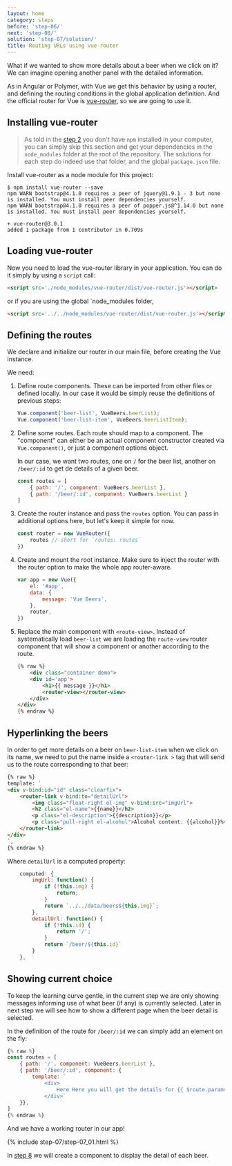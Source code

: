 ```yaml
---
layout: home
category: steps
before: 'step-06/'
next: 'step-08/'
solution: 'step-07/solution/'
title: Routing URLs using vue-router
---
```



What if we wanted to show more details about a beer when we click on it? We can imagine opening another panel with the detailed information.

As in Angular or Polymer, with Vue we get this behavior by using a router, and defining the routing conditions in the global application definition. And the official router for Vue is [vue-router](https://router.vuejs.org/en/), so we are going to use it.


## Installing vue-router

> As told in the [step 2](../step-02/) you don't have `npm` installed in your computer, you can simply skip this section and get your dependencies in the `node_modules` folder at the root of the repository. The solutions for each step do indeed use that folder, and the global `package.json` file.

Install vue-router as a node module for this project:

```
$ npm install vue-router --save
npm WARN bootstrap@4.1.0 requires a peer of jquery@1.9.1 - 3 but none is installed. You must install peer dependencies yourself.
npm WARN bootstrap@4.1.0 requires a peer of popper.js@^1.14.0 but none is installed. You must install peer dependencies yourself.

+ vue-router@3.0.1
added 1 package from 1 contributor in 0.709s
```


## Loading vue-router

Now you need to load the vue-router library in your application. You can do it
simply by using a `script` call:

```html
<script src='./node_modules/vue-router/dist/vue-router.js'></script>
```

or if you are using the global `node_modules folder, 
```html
<script src='../../node_modules/vue-router/dist/vue-router.js'></script>
```

## Defining the routes

We declare and initialize our router in our main file, before creating the Vue instance. 

We need:

1. Define route components. These can be imported from other files or defined locally. In our case it would be simply reuse the definitions of previous steps:

    ```javascript
    Vue.component('beer-list', VueBeers.beerList);
    Vue.component('beer-list-item', VueBeers.beerListItem);
    ```

1. Define some routes. Each route should map to a component. The "component" can either be an actual component constructor created via `Vue.component()`, or just a component options object. 

    In our case, we want two routes, one on `/` for the beer list, another on `/beer/:id` to get de details of a given beer.

    ```javascript
    const routes = [
        { path: '/', component: VueBeers.beerList },
        { path: '/beer/:id', component: VueBeers.beerList }
    ]
    ```    

1. Create the router instance and pass the `routes` option. You can pass in additional options here, but let's keep it simple for now.

    ```javascript
    const router = new VueRouter({
        routes // short for `routes: routes`
    })
    ```

1. Create and mount the root instance. Make sure to inject the router with the router option to make the whole app router-aware.    

    ```javascript
    var app = new Vue({
        el: '#app',
        data: {
            message: 'Vue Beers',
        },
        router,
    })
    ```

1. Replace the main component with `<route-view>`. Instead of systematically load `beer-list` we are loading the `route-view` router component that will show a component or another according to the route.

    ```html
    {% raw %}
        <div class="container demo">
        <div id='app'>
            <h1>{{ message }}</h1>
            <router-view></router-view>
        </div>
    </div>
    {% endraw %}
    ```

## Hyperlinking the beers

In order to get more details on a beer on `beer-list-item` when we click on its name, we need to put the name inside a `<router-link >` tag that will send us to the route corresponding to that beer:

```html
{% raw %}
template: `
<div v-bind:id="id" class="clearfix">
    <router-link v-bind:to="detailUrl">
        <img class="float-right el-img" v-bind:src="imgUrl">
        <h2 class="el-name">{{name}}</h2>
        <p class="el-description">{{description}}</p>
        <p class="pull-right el-alcohol">Alcohol content: {{alcohol}}%</p>
    </router-link>
</div>
`,
{% endraw %}
```

Where `detailUrl` is a computed property:

```javascript
    computed: {
        imgUrl: function() {
            if (!this.img) {
                return;
            }
            return `../../data/beers${this.img}`;
        },
        detailUrl: function() {
            if (!this.id) {
                return '/';
            }
            return `/beer/${this.id}`
        }
    },
```

## Showing current choice

To keep the learning curve gentle, in the current step we are only showing messages informing use of what beer (if any) is currently selected.
Later in next step we will see how to show a different page when the beer detail is selected.

In the definition of the route for `/beer/:id` we can simply add an element on the fly:


```javascript
{% raw %}
const routes = [
    { path: '/', component: VueBeers.beerList },
    { path: '/beer/:id', component: { 
        template: `
            <div>
                Here Here you will get the details for {{ $route.params.id }}
            </div>`
    }},
]
{% endraw %}
```

And we have a working router in our app!


{% include step-07/step-07_01.html %}

In [step 8](../step-08/) we will create a component to display the detail of each beer.
    
